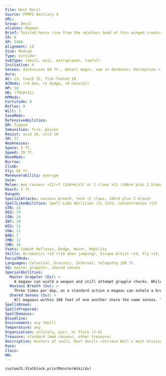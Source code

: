 ```yaml
---
File: Host Devil
Source: PFRPG Bestiary 4
URL: 
Group: Devil
aliases: Magaav
Brief: Twisted horns rise from the skinless head of this winged creature, and noxious fumes leak from between its yellowed fangs.
CR: 6
XP: 2400
Alignment: LE
Size: Medium
Type: outsider
SubType: (devil, evil, extraplanar, lawful)
Initiative: 4
Senses: darkvision 60 ft., detect magic, see in darkness; Perception +11
Aura: 
AC: 23, touch 15, flat-footed 18
ACMods: (+4 Dex, +1 dodge, +8 natural)
HP: 59
HD: (7d10+21)
HPMods: 
Fortitude: 8
Reflex: 9
Will: 3
SaveMods: 
DefensiveAbilities: 
DR: 5/good
Immunities: fire, poison
Resist: acid 10, cold 10
SR: 17
Weaknesses: 
Space: 5 ft.
Speed: 20 ft.
MoveMods: 
Burrow: 
Climb: 
Fly: 50 ft.
Maneuverability: average
Swim: 
Melee: mwk ranseur +12/+7 (2d4+6/x3) or 2 claws +11 (1d6+4 plus 2 bleed)
Reach: 5 ft.
Ranged: 
SpecialAttacks: noxious breath, rend (2 claws, 1d6+6 plus 2 bleed)
SpellLikeAbilities: Spell-Like Abilities (CL 12th; concentration +12)  Constant-detect magic  At Will-greater teleport (self plus 50 lbs. of objects only)  1/day-summon (CL 3rd, 1 magaav 40%)
STR: 18
DEX: 19
CON: 16
INT: 10
WIS: 12
CHA: 11
BAB: 7
CMB: 11
CMD: 26
Feats: Combat Reflexes, Dodge, Hover, Mobility
Skills: Acrobatics +14 (+10 when jumping), Escape Artist +14, Fly +14, Intimidate +10, Perception +11, Stealth +14
RacialMods: 
Languages: Celestial, Draconic, Infernal; telepathy 100 ft.
SQ: master grappler, shared senses
SpecialAbilities:
  Master Grappler (Ex): >
    A magaav can wield a weapon and still attempt grapple checks. While not wielding a weapon, a magaav gains a +4 bonus on grapple checks.
  Noxious Breath (Su): >
    Three times per day, as a standard action a magaav can exhale a breath that reeks of pure corruption upon a creature within 5 feet. The target must succeed at a DC 16 Fortitude save or be sickened for 1d4 rounds. Creatures that successfully save cannot be affected by the same magaav's noxious breath for 24 hours. This is a poison effect. The save DC is Constitution-based.
  Shared Senses (Su): >
    All magaavs within 100 feet of one another share the same senses. Thus, if one individual perceives something (for example, with a successful Perception check), all others within range are immediately aware of it. Senses are instantly relayed from one magaav to the next, allowing for the senses of a single devil to potentially spread through and inform an entire swarm instantly. It is still possible for a magaav to be flat-footed for other reasons even if other magaavs nearby are not.
SpellsKnown: 
SpellsPrepared: 
SpellDomains: 
Bloodline: 
Environment: any (Hell)
Temperature: any
Organization: solitary, pair, or flock (2-6)
Treasure: standard (mwk ranseur, other treasure)
Description: Hunters of souls, host devils retrieve Hell's most elusive property. Whether souls that have long evaded capture upon the plains of Avernus, damned beings who have somehow managed to escape Hell, or creatures that have reneged upon infernal contracts, vast flocks of these winged fiends fly from the Pit to recover their prey. Rarely seen alone, host devils travel in great swarms that often number in the thousands. These four-winged mockeries of the angelic form swarm in enormous columns, moving in tandem as though they were one colossal, infernal beast controlled by a single brain. Magaavs stand 5-1/2 feet tall and weigh 150 pounds, with wingspans reaching 10 feet across. Their fetid breath draws flies that swarm over their bodies.
Race: 
Class: 
MR: 
---
```

```dataviewjs
customJS.Statblock.printMonsterWiki(dv)
```
